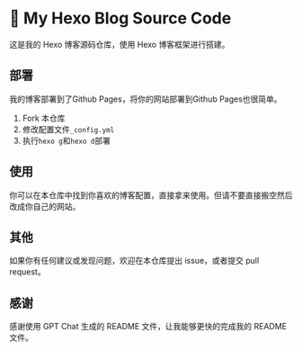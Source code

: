 # :tada: My Hexo Blog Source Code

这是我的 Hexo 博客源码仓库，使用 Hexo 博客框架进行搭建。

## 部署

我的博客部署到了Github Pages，将你的网站部署到Github Pages也很简单。

1. Fork 本仓库
2. 修改配置文件`_config.yml`
3. 执行`hexo g`和`hexo d`部署

## 使用

你可以在本仓库中找到你喜欢的博客配置，直接拿来使用。但请不要直接搬空然后改成你自己的网站。

## 其他

如果你有任何建议或发现问题，欢迎在本仓库提出 issue，或者提交 pull request。

## 感谢

感谢使用 GPT Chat 生成的 README 文件，让我能够更快的完成我的 README 文件。
